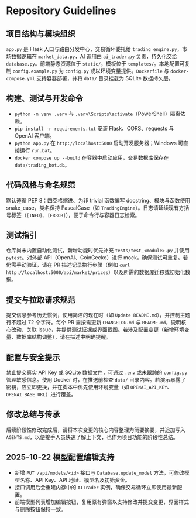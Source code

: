 # Repository Guidelines

## 项目结构与模块组织
`app.py` 是 Flask 入口与路由分发中心，交易循环委托给 `trading_engine.py`，市场数据逻辑在 `market_data.py`，AI 调用由 `ai_trader.py` 负责，持久化交给 `database.py`。前端静态资源位于 `static/`，模板位于 `templates/`。本地配置可复制 `config.example.py` 为 `config.py` 或以环境变量提供。`Dockerfile` 与 `docker-compose.yml` 支持容器部署，并将 `data/` 目录挂载为 SQLite 数据持久层。

## 构建、测试与开发命令
- `python -m venv .venv` 与 `.venv\Scripts\activate`（PowerShell）隔离依赖。
- `pip install -r requirements.txt` 安装 Flask、CORS、requests 与 OpenAI 客户端。
- `python app.py` 在 `http://localhost:5000` 启动开发服务器；Windows 可直接运行 `run.bat`。
- `docker compose up --build` 在容器中启动应用，交易数据库保存在 `data/trading_bot.db`。

## 代码风格与命名规范
默认遵循 PEP 8：四空格缩进、为非 trivial 函数编写 docstring、模块与函数使用 snake_case，类名保持 PascalCase（如 `TradingEngine`）。日志请延续现有方括号标签（`[INFO]`、`[ERROR]`），便于命令行与容器日志检索。

## 测试指引
仓库尚未内置自动化测试，新增功能时优先补充 `tests/test_<module>.py` 并使用 `pytest`。对外部 API（OpenAI、CoinGecko）进行 mock，确保测试可重复。若仍需手动验证，请在 PR 描述记录执行步骤（例如 `curl http://localhost:5000/api/market/prices`）以及所需的数据库迁移或初始化数据。

## 提交与拉取请求规范
提交信息参考历史惯例，使用简洁的现在时（如 `Update README.md`），并控制主题行不超过 72 个字符。每个 PR 需按需更新 `CHANGELOG.md` 与 `README.md`，说明核心改动、关联 Issue，并提供测试证据或界面截图。若涉及配置变更（新增环境变量、数据库结构调整），请在描述中明确提醒。

## 配置与安全提示
禁止提交真实 API Key 或 SQLite 数据文件，可通过 `.env` 或未跟踪的 `config.py` 管理敏感信息。使用 Docker 时，在推送前检查 `data/` 目录内容。若演示暴露了密钥，应立即更换，并在脚本中优先使用环境变量（如 `OPENAI_API_KEY`、`OPENAI_BASE_URL`）进行覆盖。

## 修改总结与传承
后续阶段性修改完成后，请将本次变更的核心内容整理为简要摘要，并追加写入 `AGENTS.md`，以便接手人员快速了解上下文，也作为项目功能的阶段性总结。

## 2025-10-22 模型配置编辑支持
- 新增 `PUT /api/models/<id>` 接口与 `Database.update_model` 方法，可修改模型名称、API Key、API 地址、模型名及初始资金。
- 接口调用后会重建内存中的 `AITrader` 实例，确保交易循环立即使用最新配置。
- 前端模型列表增加编辑按钮，复用原有弹窗以支持修改并提交变更，界面样式与删除按钮保持一致。
